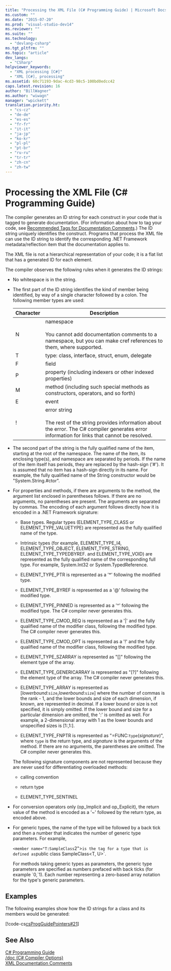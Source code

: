 ```yaml
---
title: "Processing the XML File (C# Programming Guide) | Microsoft Docs"
ms.custom: ""
ms.date: "2015-07-20"
ms.prod: "visual-studio-dev14"
ms.reviewer: ""
ms.suite: ""
ms.technology: 
  - "devlang-csharp"
ms.tgt_pltfrm: ""
ms.topic: "article"
dev_langs: 
  - "CSharp"
helpviewer_keywords: 
  - "XML processing [C#]"
  - "XML [C#], processing"
ms.assetid: 60c71193-9dac-4cd3-98c5-100bd0edcc42
caps.latest.revision: 16
author: "BillWagner"
ms.author: "wiwagn"
manager: "wpickett"
translation.priority.ht: 
  - "cs-cz"
  - "de-de"
  - "es-es"
  - "fr-fr"
  - "it-it"
  - "ja-jp"
  - "ko-kr"
  - "pl-pl"
  - "pt-br"
  - "ru-ru"
  - "tr-tr"
  - "zh-cn"
  - "zh-tw"
---
```

# Processing the XML File (C# Programming Guide)
The compiler generates an ID string for each construct in your code that is tagged to generate documentation. (For information about how to tag your code, see [Recommended Tags for Documentation Comments](../../../csharp/programming-guide/xmldoc/recommended-tags-for-documentation-comments.md).) The ID string uniquely identifies the construct. Programs that process the XML file can use the ID string to identify the corresponding .NET Framework metadata/reflection item that the documentation applies to.  
  
 The XML file is not a hierarchical representation of your code; it is a flat list that has a generated ID for each element.  
  
 The compiler observes the following rules when it generates the ID strings:  
  
-   No whitespace is in the string.  
  
-   The first part of the ID string identifies the kind of member being identified, by way of a single character followed by a colon. The following member types are used:  
  
    |Character|Description|  
    |---------------|-----------------|  
    |N|namespace<br /><br /> You cannot add documentation comments to a namespace, but you can make cref references to them, where supported.|  
    |T|type: class, interface, struct, enum, delegate|  
    |F|field|  
    |P|property (including indexers or other indexed properties)|  
    |M|method (including such special methods as constructors, operators, and so forth)|  
    |E|event|  
    |!|error string<br /><br /> The rest of the string provides information about the error. The C# compiler generates error information for links that cannot be resolved.|  
  
-   The second part of the string is the fully qualified name of the item, starting at the root of the namespace. The name of the item, its enclosing type(s), and namespace are separated by periods. If the name of the item itself has periods, they are replaced by the hash-sign ('#'). It is assumed that no item has a hash-sign directly in its name. For example, the fully qualified name of the String constructor would be "System.String.#ctor".  
  
-   For properties and methods, if there are arguments to the method, the argument list enclosed in parentheses follows. If there are no arguments, no parentheses are present. The arguments are separated by commas. The encoding of each argument follows directly how it is encoded in a .NET Framework signature:  
  
    -   Base types. Regular types (ELEMENT_TYPE_CLASS or ELEMENT_TYPE_VALUETYPE) are represented as the fully qualified name of the type.  
  
    -   Intrinsic types (for example, ELEMENT_TYPE_I4, ELEMENT_TYPE_OBJECT, ELEMENT_TYPE_STRING, ELEMENT_TYPE_TYPEDBYREF. and ELEMENT_TYPE_VOID) are represented as the fully qualified name of the corresponding full type. For example, System.Int32 or System.TypedReference.  
  
    -   ELEMENT_TYPE_PTR is represented as a '*' following the modified type.  
  
    -   ELEMENT_TYPE_BYREF is represented as a '@' following the modified type.  
  
    -   ELEMENT_TYPE_PINNED is represented as a '^' following the modified type. The C# compiler never generates this.  
  
    -   ELEMENT_TYPE_CMOD_REQ is represented as a '&#124;' and the fully qualified name of the modifier class, following the modified type. The C# compiler never generates this.  
  
    -   ELEMENT_TYPE_CMOD_OPT is represented as a '!' and the fully qualified name of the modifier class, following the modified type.  
  
    -   ELEMENT_TYPE_SZARRAY is represented as "[]" following the element type of the array.  
  
    -   ELEMENT_TYPE_GENERICARRAY is represented as "[?]" following the element type of the array. The C# compiler never generates this.  
  
    -   ELEMENT_TYPE_ARRAY is represented as [*lowerbound*:`size`,*lowerbound*:`size`] where the number of commas is the rank - 1, and the lower bounds and size of each dimension, if known, are represented in decimal. If a lower bound or size is not specified, it is simply omitted. If the lower bound and size for a particular dimension are omitted, the ':' is omitted as well. For example, a 2-dimensional array with 1 as the lower bounds and unspecified sizes is [1:,1:].  
  
    -   ELEMENT_TYPE_FNPTR is represented as "=FUNC:`type`(*signature*)", where `type` is the return type, and *signature* is the arguments of the method. If there are no arguments, the parentheses are omitted. The C# compiler never generates this.  
  
     The following signature components are not represented because they are never used for differentiating overloaded methods:  
  
    -   calling convention  
  
    -   return type  
  
    -   ELEMENT_TYPE_SENTINEL  
  
-   For conversion operators only (op_Implicit and op_Explicit), the return value of the method is encoded as a '~' followed by the return type, as encoded above.  
  
-   For generic types, the name of the type will be followed by a back tick and then a number that indicates the number of generic type parameters.  For example,  
  
     `<member name="T:SampleClass`2">` is the tag for a type that is defined as `public class SampleClass\<T, U>`.  
  
     For methods taking generic types as parameters, the generic type parameters are specified as numbers prefaced with back ticks (for example \`0,`1).  Each number representing a zero-based array notation for the type's generic parameters.  
  
## Examples  
 The following examples show how the ID strings for a class and its members would be generated:  
  
 [!code-cs[csProgGuidePointers#21](../../../csharp/programming-guide/unsafe-code-pointers/codesnippet/CSharp/processing-the-xml-file_1.cs)]  
  
## See Also  
 [C# Programming Guide](../../../csharp/programming-guide/index.md)   
 [/doc (C# Compiler Options)](../../../csharp/language-reference/compiler-options/doc-compiler-option.md)   
 [XML Documentation Comments](../../../csharp/programming-guide/xmldoc/xml-documentation-comments.md)